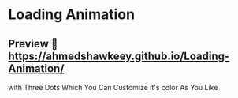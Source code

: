 # Loading Animation

## Preview 👀 https://ahmedshawkeey.github.io/Loading-Animation/

with Three Dots Which You Can Customize it's color As You Like
